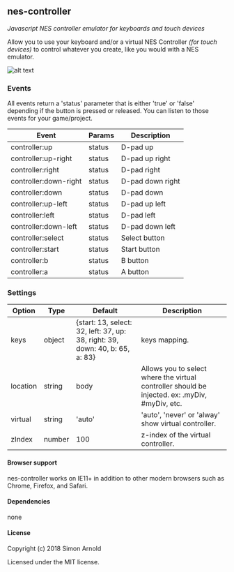 nes-controller
-------
_Javascript NES controller emulator for keyboards and touch devices_

Allow you to use your keyboard and/or a virtual NES Controller _(for touch devices)_ to control whatever you create, like you would with a NES emulator.

![alt text](https://i.imgur.com/fR0uKUQ.png "NES Controller")

### Events

All events return a 'status' parameter that is either 'true' or 'false' depending if the button is pressed or released. You can listen to those events for your game/project.

Event | Params | Description
----- | ------ | -----------
controller:up | status | D-pad up
controller:up-right | status | D-pad up right
controller:right | status | D-pad right
controller:down-right | status | D-pad down right
controller:down | status | D-pad down
controller:up-left | status | D-pad up left
controller:left | status | D-pad left
controller:down-left | status | D-pad down left 
controller:select | status | Select button
controller:start | status | Start button
controller:b | status | B button
controller:a | status | A button

### Settings

Option | Type | Default | Description
------ | ---- | ------- | -----------
keys | object | {start: 13, select: 32, left: 37, up: 38, right: 39, down: 40, b: 65, a: 83} | keys mapping.
location | string | body | Allows you to select where the virtual controller should be injected. ex: .myDiv, #myDiv, etc.
virtual | string | 'auto' | 'auto', 'never' or 'alway' show virtual controller.
zIndex | number | 100 | z-index of the virtual controller.

#### Browser support

nes-controller works on IE11+ in addition to other modern browsers such as Chrome, Firefox, and Safari.

#### Dependencies

none

#### License

Copyright (c) 2018 Simon Arnold

Licensed under the MIT license.
